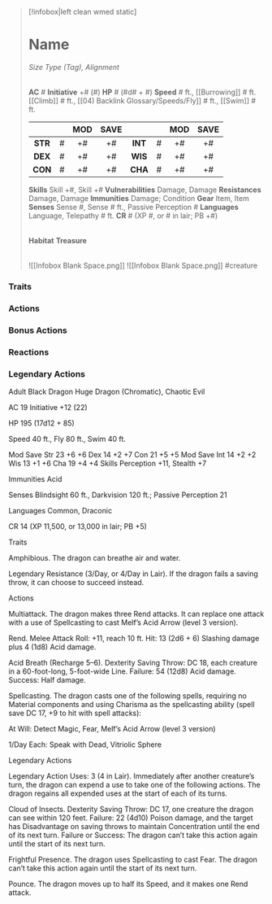 > [!infobox|left clean wmed static]
> # Name
> *Size Type (Tag), Alignment*
> 
> | |
> | - |
> **AC** # **Initiative** +# (#)
> **HP** # (#d# + #)
> **Speed** # ft., [[Burrowing]] # ft. [[Climb]] # ft., [[04) Backlink Glossary/Speeds/Fly]] # ft., [[Swim]] # ft.
> 
> | | | MOD | SAVE | | | MOD | SAVE |
> | :-: | :-: | :-: | :-: | :-: | :-: | :-: | :-: |
> | **STR** | # | +# | +# | **INT** | # | +# | +# | 
> | **DEX** | # | +# | +# | **WIS** | # | +# | +# |
> | **CON** | # | +# | +# | **CHA** | # | +# | +# |
> **Skills** Skill +#, Skill +#
> **Vulnerabilities** Damage, Damage
> **Resistances** Damage, Damage
> **Immunities** Damage; Condition
> **Gear** Item, Item
> **Senses** Sense #, Sense # ft., Passive Perception #
> **Languages** Language, Telepathy # ft.
> **CR** # (XP #, or # in lair; PB +#)
>
> | |
> | - |
> **Habitat**
> **Treasure**
> 
> | |
> | - |
> ![[Infobox Blank Space.png]]
> ![[Infobox Blank Space.png]]
> #creature

### Traits
### Actions
### Bonus Actions
### Reactions
### Legendary Actions
Adult Black Dragon
Huge Dragon (Chromatic), Chaotic Evil

AC 19 Initiative +12 (22)

HP 195 (17d12 + 85)

Speed 40 ft., Fly 80 ft., Swim 40 ft.

Mod	Save
Str	23	+6	+6
Dex	14	+2	+7
Con	21	+5	+5
Mod	Save
Int	14	+2	+2
Wis	13	+1	+6
Cha	19	+4	+4
Skills Perception +11, Stealth +7

Immunities Acid

Senses Blindsight 60 ft., Darkvision 120 ft.; Passive Perception 21

Languages Common, Draconic

CR 14 (XP 11,500, or 13,000 in lair; PB +5)

Traits

Amphibious. The dragon can breathe air and water.

Legendary Resistance (3/Day, or 4/Day in Lair). If the dragon fails a saving throw, it can choose to succeed instead.

Actions

Multiattack. The dragon makes three Rend attacks. It can replace one attack with a use of Spellcasting to cast Melf’s Acid Arrow (level 3 version).

Rend. Melee Attack Roll: +11, reach 10 ft. Hit: 13 (2d6 + 6) Slashing damage plus 4 (1d8) Acid damage.

Acid Breath (Recharge 5–6). Dexterity Saving Throw: DC 18, each creature in a 60-foot-long, 5-foot-wide Line. Failure: 54 (12d8) Acid damage. Success: Half damage.

Spellcasting. The dragon casts one of the following spells, requiring no Material components and using Charisma as the spellcasting ability (spell save DC 17, +9 to hit with spell attacks):

At Will: Detect Magic, Fear, Melf’s Acid Arrow (level 3 version)

1/Day Each: Speak with Dead, Vitriolic Sphere

Legendary Actions

Legendary Action Uses: 3 (4 in Lair). Immediately after another creature’s turn, the dragon can expend a use to take one of the following actions. The dragon regains all expended uses at the start of each of its turns.

Cloud of Insects. Dexterity Saving Throw: DC 17, one creature the dragon can see within 120 feet. Failure: 22 (4d10) Poison damage, and the target has Disadvantage on saving throws to maintain Concentration until the end of its next turn. Failure or Success: The dragon can’t take this action again until the start of its next turn.

Frightful Presence. The dragon uses Spellcasting to cast Fear. The dragon can’t take this action again until the start of its next turn.

Pounce. The dragon moves up to half its Speed, and it makes one Rend attack.